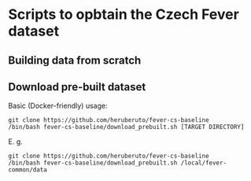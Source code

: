 # Scripts to opbtain the Czech Fever dataset
## Building data from scratch
## Download pre-built dataset
Basic (Docker-friendly) usage:

```
git clone https://github.com/heruberuto/fever-cs-baseline
/bin/bash fever-cs-baseline/download_prebuilt.sh [TARGET DIRECTORY]
```

E. g.
```
git clone https://github.com/heruberuto/fever-cs-baseline
/bin/bash fever-cs-baseline/download_prebuilt.sh /local/fever-common/data
```
